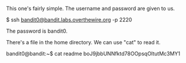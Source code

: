 This one's fairly simple. The username and password are given to us.

$ ssh bandit0@bandit.labs.overthewire.org -p 2220

The password is bandit0.

There's a file in the home directory. We can use "cat" to read it.

bandit0@bandit:~$ cat readme
boJ9jbbUNNfktd78OOpsqOltutMc3MY1
